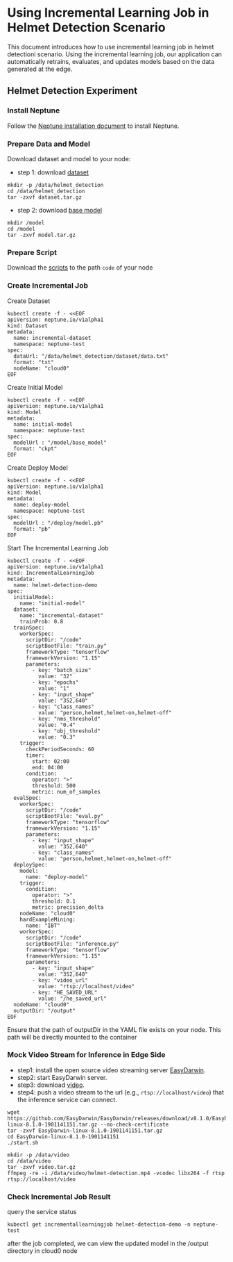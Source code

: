 # Using Incremental Learning Job in Helmet Detection Scenario

This document introduces how to use incremental learning job in helmet detectioni scenario. Using the incremental learning job, our application can automatically retrains, evaluates, and updates models based on the data generated at the edge.

## Helmet Detection Experiment

### Install Neptune

Follow the [Neptune installation document](/docs/setup/install.md) to install Neptune.

### Prepare Data and Model

Download dataset and model to your node:
* step 1: download [dataset](https://edgeai-neptune.obs.cn-north-1.myhuaweicloud.com/examples/helmet-detection/dataset.tar.gz)
```
mkdir -p /data/helmet_detection
cd /data/helmet_detection
tar -zxvf dataset.tar.gz
```
* step 2: download [base model](https://edgeai-neptune.obs.cn-north-1.myhuaweicloud.com/examples/helmet-detection/model.tar.gz)
```
mkdir /model
cd /model
tar -zxvf model.tar.gz
```
### Prepare Script
Download the [scripts](/examples/helmet_detection/training) to the path `code` of your node


### Create Incremental Job

Create Dataset

```
kubectl create -f - <<EOF
apiVersion: neptune.io/v1alpha1
kind: Dataset
metadata:
  name: incremental-dataset
  namespace: neptune-test
spec:
  dataUrl: "/data/helmet_detection/dataset/data.txt"
  format: "txt"
  nodeName: "cloud0"
EOF
```

Create Initial Model

```
kubectl create -f - <<EOF
apiVersion: neptune.io/v1alpha1
kind: Model
metadata:
  name: initial-model
  namespace: neptune-test
spec:
  modelUrl : "/model/base_model"
  format: "ckpt"
EOF
```

Create Deploy Model

```
kubectl create -f - <<EOF
apiVersion: neptune.io/v1alpha1
kind: Model
metadata:
  name: deploy-model
  namespace: neptune-test
spec:
  modelUrl : "/deploy/model.pb"
  format: "pb"
EOF
```

Start The Incremental Learning Job

```
kubectl create -f - <<EOF
apiVersion: neptune.io/v1alpha1
kind: IncrementalLearningJob
metadata:
  name: helmet-detection-demo
spec:
  initialModel:
    name: "initial-model"
  dataset:
    name: "incremental-dataset"
    trainProb: 0.8
  trainSpec:
    workerSpec:
      scriptDir: "/code"
      scriptBootFile: "train.py"
      frameworkType: "tensorflow"
      frameworkVersion: "1.15"
      parameters:
        - key: "batch_size"
          value: "32"
        - key: "epochs"
          value: "1"
        - key: "input_shape"
          value: "352,640"
        - key: "class_names"
          value: "person,helmet,helmet-on,helmet-off"
        - key: "nms_threshold"
          value: "0.4"
        - key: "obj_threshold"
          value: "0.3"
    trigger:
      checkPeriodSeconds: 60
      timer:
        start: 02:00
        end: 04:00
      condition:
        operator: ">"
        threshold: 500
        metric: num_of_samples
  evalSpec:
    workerSpec:
      scriptDir: "/code"
      scriptBootFile: "eval.py"
      frameworkType: "tensorflow"
      frameworkVersion: "1.15"
      parameters:
        - key: "input_shape"
          value: "352,640"
        - key: "class_names"
          value: "person,helmet,helmet-on,helmet-off"
  deploySpec:
    model:
      name: "deploy-model"
    trigger:
      condition:
        operator: ">"
        threshold: 0.1
        metric: precision_delta
    nodeName: "cloud0"
    hardExampleMining:
      name: "IBT"
    workerSpec:
      scriptDir: "/code"
      scriptBootFile: "inference.py"
      frameworkType: "tensorflow"
      frameworkVersion: "1.15"
      parameters:
        - key: "input_shape"
          value: "352,640"
        - key: "video_url"
          value: "rtsp://localhost/video"
        - key: "HE_SAVED_URL" 
          value: "/he_saved_url"
  nodeName: "cloud0"
  outputDir: "/output"
EOF
```
Ensure that the path of outputDir in the YAML file exists on your node. This path will be directly mounted to the container



### Mock Video Stream for Inference in Edge Side

* step1: install the open source video streaming server [EasyDarwin](https://github.com/EasyDarwin/EasyDarwin/tree/dev).
* step2: start EasyDarwin server.
* step3: download [video](https://edgeai-neptune.obs.cn-north-1.myhuaweicloud.com/examples/helmet-detection/video.tar.gz).
* step4: push a video stream to the url (e.g., `rtsp://localhost/video`) that the inference service can connect.

```
wget https://github.com/EasyDarwin/EasyDarwin/releases/download/v8.1.0/EasyDarwin-linux-8.1.0-1901141151.tar.gz --no-check-certificate
tar -zxvf EasyDarwin-linux-8.1.0-1901141151.tar.gz
cd EasyDarwin-linux-8.1.0-1901141151
./start.sh

mkdir -p /data/video
cd /data/video
tar -zxvf video.tar.gz
ffmpeg -re -i /data/video/helmet-detection.mp4 -vcodec libx264 -f rtsp rtsp://localhost/video
```


### Check Incremental Job Result

query the service status
```
kubectl get incrementallearningjob helmet-detection-demo -n neptune-test
```

after the job completed, we can view the updated model in the /output directory in cloud0 node

